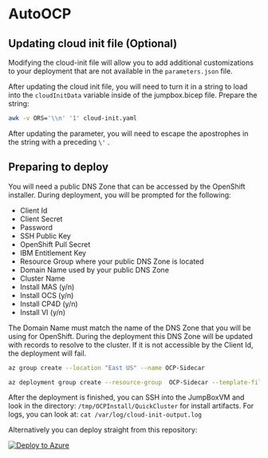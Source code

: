 # AutoOCP

## Updating cloud init file (Optional)

Modifying the cloud-init file will allow you to add additional customizations to your deployment that are not available in the `parameters.json` file.

After updating the cloud init file, you will need to turn it in a string to load into the `cloudInitData` variable inside of the jumpbox.bicep file. Prepare the string:

```bash
awk -v ORS='\\n' '1' cloud-init.yaml
```

After updating the parameter, you will need to escape the apostrophes in the string with a preceding `\'` .

## Preparing to deploy

You will need a public DNS Zone that can be accessed by the OpenShift installer. During deployment, you will be prompted for the following:

- Client Id
- Client Secret
- Password
- SSH Public Key
- OpenShift Pull Secret
- IBM Entitlement Key
- Resource Group where your public DNS Zone is located
- Domain Name used by your public DNS Zone
- Cluster Name
- Install MAS (y/n)
- Install OCS (y/n)
- Install CP4D (y/n)
- Install VI (y/n)

The Domain Name must match the name of the DNS Zone that you will be using for OpenShift. During the deployment this DNS Zone will be updated with records to resolve to the cluster. If it is not accessible by the Client Id, the deployment will fail.

```bash
az group create --location "East US" --name OCP-Sidecar

az deployment group create --resource-group  OCP-Sidecar --template-file bootstrap.bicep --parameters parameters.json
```

After the deployment is finished, you can SSH into the JumpBoxVM and look in the directory: `/tmp/OCPInstall/QuickCluster` for install artifacts. For logs, you can look at: `cat /var/log/cloud-init-output.log`

Alternatively you can deploy straight from this repository:

[![Deploy to Azure](https://aka.ms/deploytoazurebutton)](https%3A%2F%2Fraw.githubusercontent.com%2FAzure%2Fmaximo%2Fdeploytoazure%2Fsrc%2Fazure%2FarmTemplates%2Fbootstrap.json)